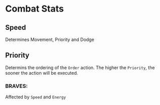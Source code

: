 # Combat Stats
## <a name = "Speed"></a> Speed
Determines Movement, Priority and Dodge
## <a name="Priority"></a>Priority
Determins the ordering of the `Order` action. The higher the `Priority`, the sooner the action will be executed.

### BRAVES:
Affected by `Speed` and `Energy`